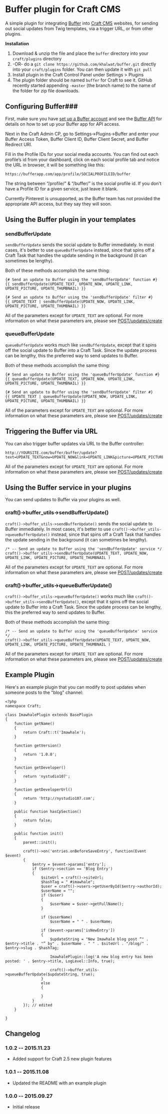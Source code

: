 # Buffer plugin for Craft CMS

A simple plugin for integrating [Buffer](https://buffer.com) into [Craft CMS](http://buildwithcraft.com) websites, for sending out social updates from Twig templates, via a trigger URL, or from other plugins.

**Installation**

1. Download & unzip the file and place the `buffer` directory into your `craft/plugins` directory
2.  -OR- do a `git clone https://github.com/khalwat/buffer.git` directly into your `craft/plugins` folder.  You can then update it with `git pull`
3. Install plugin in the Craft Control Panel under Settings > Plugins
4. The plugin folder should be named `buffer` for Craft to see it.  GitHub recently started appending `-master` (the branch name) to the name of the folder for zip file downloads.

## Configuring Buffer###

First, make sure you have [set up a Buffer account](https://buffer.com/) and see the [Buffer API](https://buffer.com/developers/api/) for details on how to set up your Buffer app for API access.

Next in the Craft Admin CP, go to Settings->Plugins->Buffer and enter your Buffer Access Token, Buffer Client ID, Buffer Client Secret, and Buffer Redirect URI.

Fill in the Profile IDs for your social media accounts. You can find out each profile’s id from your dashboard, click on each social profile tab and notice the URL in browser, it will be something like this:

`https://bufferapp.com/app/profile/SOCIALPROFILEID/buffer`

The string between “/profile/” & “/buffer/” is the social profile id.  If you don't have a Profile ID for a given service, just leave it blank.

Currently Pinterest is unsupported, as the Buffer team has not provided the appropriate API access, but they say they will soon.

## Using the Buffer plugin in your templates

### sendBufferUpdate

`sendBufferUpdate` sends the social update to Buffer immediately.  In most cases, it's better to use `queueBufferUpdate` instead, since that spins off a Craft Task that handles the update sending in the background (it can sometimes be lengthy).

Both of these methods accomplish the same thing:

	{# Send an update to Buffer using the 'sendBufferUpdate' function #}
    {{ sendBufferUpdate(UPDATE_TEXT, UPDATE_NOW, UPDATE_LINK, UPDATE_PICTURE, UPDATE_THUMBNAIL) }}
    
	{# Send an update to Buffer using the 'sendBufferUpdate' filter #}
    {{ UPDATE_TEXT | sendBufferUpdate(UPDATE_NOW, UPDATE_LINK, UPDATE_PICTURE, UPDATE_THUMBNAIL) }}

All of the parameters except for `UPDATE_TEXT` are optional.  For more information on what these parameters are, please see [POST/updates/create](https://buffer.com/developers/api/updates)

### queueBufferUpdate

`queueBufferUpdate` works much like `sendBufferUpdate`, except that it spins off the social update to Buffer into a Craft Task.  Since the update process can be lengthy, this the preferred way to send updates to Buffer.

Both of these methods accomplish the same thing:

	{# Send an update to Buffer using the 'queueBufferUpdate' function #}
    {{ queueBufferUpdate(UPDATE_TEXT, UPDATE_NOW, UPDATE_LINK, UPDATE_PICTURE, UPDATE_THUMBNAIL) }}
    
	{# Send an update to Buffer using the 'sendBufferUpdate' filter #}
    {{ UPDATE_TEXT | queueBufferUpdate(UPDATE_NOW, UPDATE_LINK, UPDATE_PICTURE, UPDATE_THUMBNAIL) }}

All of the parameters except for `UPDATE_TEXT` are optional.  For more information on what these parameters are, please see [POST/updates/create](https://buffer.com/developers/api/updates)

## Triggering the Buffer via URL

You can also trigger buffer updates via URL to the Buffer controller:

	http://YOURSITE.com/buffer/buffer/update?text=UPDATE_TEXT&now=UPDATE_NOW&link=UPDATE_LINK&picture=UPDATE_PICTURE&thumbnail=UPDATE_THUMBNAIL

All of the parameters except for `UPDATE_TEXT` are optional.  For more information on what these parameters are, please see [POST/updates/create](https://buffer.com/developers/api/updates)

## Using the Buffer service in your plugins

You can send updates to Buffer via your plugins as well.

### craft()->buffer_utils->sendBufferUpdate()

`craft()->buffer_utils->sendBufferUpdate()` sends the social update to Buffer immediately.  In most cases, it's better to use `craft()->buffer_utils->queueBufferUpdate()` instead, since that spins off a Craft Task that handles the update sending in the background (it can sometimes be lengthy).

	/* -- Send an update to Buffer using the 'sendBufferUpdate' service */
    craft()->buffer_utils->sendBufferUpdate(UPDATE_TEXT, UPDATE_NOW, UPDATE_LINK, UPDATE_PICTURE, UPDATE_THUMBNAIL )
    
All of the parameters except for `UPDATE_TEXT` are optional.  For more information on what these parameters are, please see [POST/updates/create](https://buffer.com/developers/api/updates)

### craft()->buffer_utils->queueBufferUpdate()

`craft()->buffer_utils->queueBufferUpdate()` works much like `craft()->buffer_utils->sendBufferUpdate()`, except that it spins off the social update to Buffer into a Craft Task.  Since the update process can be lengthy, this the preferred way to send updates to Buffer.

Both of these methods accomplish the same thing:

	/* -- Send an update to Buffer using the 'queueBufferUpdate' service */
    craft()->buffer_utils->queueBufferUpdate(UPDATE_TEXT, UPDATE_NOW, UPDATE_LINK, UPDATE_PICTURE, UPDATE_THUMBNAIL )

All of the parameters except for `UPDATE_TEXT` are optional.  For more information on what these parameters are, please see [POST/updates/create](https://buffer.com/developers/api/updates)

## Example Plugin

Here's an example plugin that you can modify to post updates when someone posts to the "blog" channel:

	<?php
	namespace Craft;
	
	class ImawhalePlugin extends BasePlugin
	{
	    function getName()
	    {
	        return Craft::t('Imawhale');
	    }
	
	    function getVersion()
	    {
	        return '1.0.0';
	    }
	
	    function getDeveloper()
	    {
	        return 'nystudio107';
	    }
	
	    function getDeveloperUrl()
	    {
	        return 'http://nystudio107.com';
	    }
	
	    public function hasCpSection()
	    {
	        return false;
	    }
	
		public function init()
		{
		    parent::init();
		
		    craft()->on('entries.onBeforeSaveEntry', function(Event $event) 
		    {
		        $entry = $event->params['entry'];
		        if ($entry->section == 'Blog Entry') 
		        {
					$siteUrl = craft()->siteUrl;
					$hashTag = " #imawhale";
				    $user = craft()->users->getUserById($entry->authorId);
				    $userName = "";
					if ($user)
					{
				        $userName = $user->getFullName();
					}
					
					if ($userName)
						$userName = " " . $userName;
						
		            if ($event->params['isNewEntry']) 
		            {
						$updateString = "New Imawhale blog post “" . $entry->title . "” by" . $userName . " " . $siteUrl . "/blog/" . $entry->slug . $hashTag;
						
						ImawhalePlugin::log('A new blog entry has been posted: ' . $entry->title, LogLevel::Info, true);
		
						craft()->buffer_utils->queueBufferUpdate($updateString, true);
		            } 
		            else 
		            {
	
		            }
		        }
		    }); // edited
		}
		
	}

## Changelog

### 1.0.2 -- 2015.11.23

* Added support for Craft 2.5 new plugin features

### 1.0.1 -- 2015.11.08

* Updated the README with an example plugin

### 1.0.0 -- 2015.09.27

* Initial release
